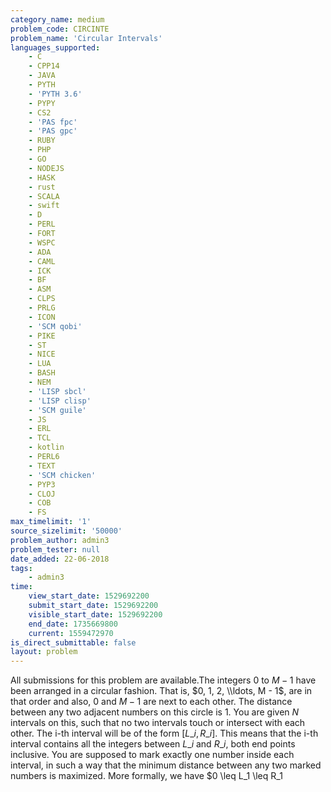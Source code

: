 ```yaml
---
category_name: medium
problem_code: CIRCINTE
problem_name: 'Circular Intervals'
languages_supported:
    - C
    - CPP14
    - JAVA
    - PYTH
    - 'PYTH 3.6'
    - PYPY
    - CS2
    - 'PAS fpc'
    - 'PAS gpc'
    - RUBY
    - PHP
    - GO
    - NODEJS
    - HASK
    - rust
    - SCALA
    - swift
    - D
    - PERL
    - FORT
    - WSPC
    - ADA
    - CAML
    - ICK
    - BF
    - ASM
    - CLPS
    - PRLG
    - ICON
    - 'SCM qobi'
    - PIKE
    - ST
    - NICE
    - LUA
    - BASH
    - NEM
    - 'LISP sbcl'
    - 'LISP clisp'
    - 'SCM guile'
    - JS
    - ERL
    - TCL
    - kotlin
    - PERL6
    - TEXT
    - 'SCM chicken'
    - PYP3
    - CLOJ
    - COB
    - FS
max_timelimit: '1'
source_sizelimit: '50000'
problem_author: admin3
problem_tester: null
date_added: 22-06-2018
tags:
    - admin3
time:
    view_start_date: 1529692200
    submit_start_date: 1529692200
    visible_start_date: 1529692200
    end_date: 1735669800
    current: 1559472970
is_direct_submittable: false
layout: problem
---
```

All submissions for this problem are available.The integers $0$ to $M - 1$ have been arranged in a circular fashion. That is, $0, 1, 2, \\ldots, M - 1$, are in that order and also, $0$ and $M - 1$ are next to each other. The distance between any two adjacent numbers on this circle is 1. You are given $N$ intervals on this, such that no two intervals touch or intersect with each other. The i-th interval will be of the form \[$L\_i, R\_i$\]. This means that the i-th interval contains all the integers between $L\_i$ and $R\_i$, both end points inclusive. You are supposed to mark exactly one number inside each interval, in such a way that the minimum distance between any two marked numbers is maximized. More formally, we have $0 \\leq L\_1 \\leq R\_1
